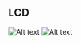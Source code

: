 ## LCD
![Alt text](https://docs.arduino.cc/static/87dafeba444f77d41fe0061e5a34bfde/a6d36/LCD_Base_bb_Schem.png)
![Alt text]([https://media0.giphy.com/media/v1.Y2lkPTc5MGI3NjExaDNvbDI2aGYxdHppYzNnZmdhcDQwcWE5dTg3aHo4aGVwZmVnazlvMCZlcD12MV9pbnRlcm5hbF9naWZfYnlfaWQmY3Q9Zw/XZUnW9AKhvrACNAXVh/giphy.gif](https://i0.wp.com/bisaioti.com/wp-content/uploads/2025/07/pin-arduino-mega.jpg?resize=780%2C470&ssl=1))
